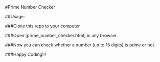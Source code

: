 #Prime Number Checker

##Usage:

###Clone this [repo](https://github.com/talib1996/Prime-number-checker.git) to your computer

###Open [prime_number_checker.html] in any browser.

###Now you can check whether a number (up to 15 digits) is prime or not.

###Happy Coding!!! 
